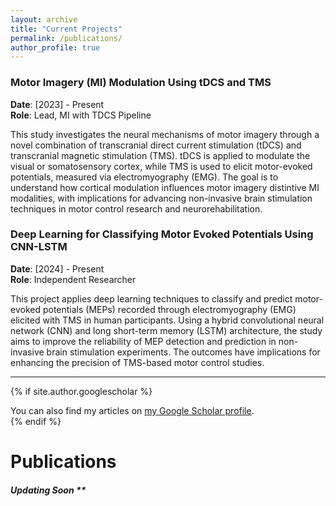 ```yaml
---
layout: archive
title: "Current Projects"
permalink: /publications/
author_profile: true
---
```


### Motor Imagery (MI) Modulation Using tDCS and TMS  
**Date**: [2023] - Present  
**Role**: Lead, MI with TDCS Pipeline
<!-- **Collaborators**:    -->

This study investigates the neural mechanisms of motor imagery through a novel combination of transcranial direct current stimulation (tDCS) and transcranial magnetic stimulation (TMS). tDCS is applied to modulate the visual or somatosensory cortex, while TMS is used to elicit motor-evoked potentials, measured via electromyography (EMG). The goal is to understand how cortical modulation influences motor imagery distintive MI modalities, with implications for advancing non-invasive brain stimulation techniques in motor control research and neurorehabilitation.

### Deep Learning for Classifying Motor Evoked Potentials Using CNN-LSTM  
**Date**: [2024] - Present  
**Role**: Independent Researcher  

This project applies deep learning techniques to classify and predict motor-evoked potentials (MEPs) recorded through electromyography (EMG) elicited with TMS in human participants. Using a hybrid convolutional neural network (CNN) and long short-term memory (LSTM) architecture, the study aims to improve the reliability of MEP detection and prediction in non-invasive brain stimulation experiments. The outcomes have implications for enhancing the precision of TMS-based motor control studies.


----- 

{% if site.author.googlescholar %}
  <div class="wordwrap">You can also find my articles on <a href="{{site.author.googlescholar}}">my Google Scholar profile</a>.</div>
{% endif %}

Publications
======

##### Updating Soon **



<!-- Uncomment block below to update publications list -->
<!-- {% include base_path %}

{% for post in site.publications reversed %}
  {% include archive-single.html %}
{% endfor %} -->
